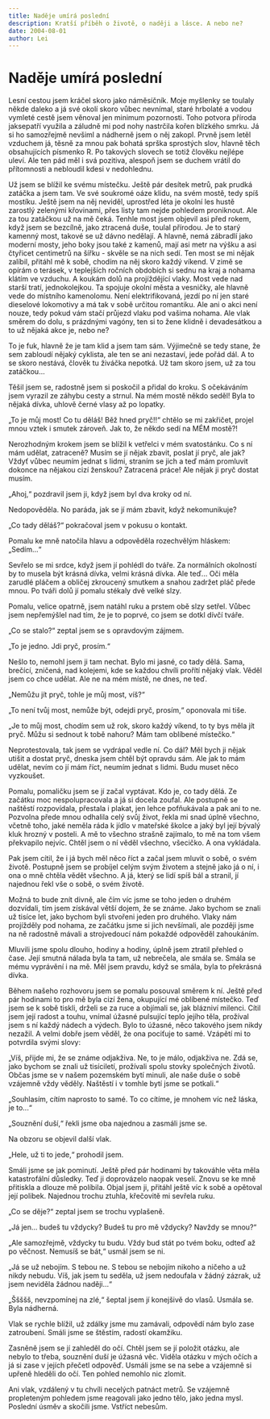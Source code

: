 ```yaml
---
title: Naděje umírá poslední
description: Kratší příběh o životě, o naději a lásce. A nebo ne?
date: 2004-08-01
author: Lei
---
```


# Naděje umírá poslední

Lesní cestou jsem kráčel skoro jako náměsíčník. Moje myšlenky se toulaly někde daleko a já své okolí skoro vůbec nevnímal, staré hrbolaté a vodou vymleté cestě jsem věnoval jen minimum pozornosti. Toho potvora příroda jaksepatří využila a záludně mi pod nohy nastrčila kořen blízkého smrku. Já si ho samozřejmě nevšiml a nádherně jsem o něj zakopl. Prvně jsem letěl vzduchem já, těsně za mnou pak bohatá sprška sprostých slov, hlavně těch obsahujících písmenko R. Po takových slovech se totiž člověku nejlépe uleví. Ale ten pád měl i svá pozitiva, alespoň jsem se duchem vrátil do přítomnosti a nebloudil kdesi v nedohlednu.

Už jsem se blížil ke svému místečku. Ještě pár desítek metrů, pak prudká zatáčka a jsem tam. Ve své soukromé oáze klidu, na svém mostě, tedy spíš mostíku. Ještě jsem na něj neviděl, uprostřed léta je okolní les hustě zarostlý zelenými křovinami, přes listy tam nejde pohledem proniknout. Ale za tou zatáčkou už na mě čeká. Tenhle most jsem objevil asi před rokem, když jsem se bezcílně, jako ztracená duše, toulal přírodou. Je to starý kamenný most, takové se už dávno nedělají. A hlavně, nemá zábradlí jako moderní mosty, jeho boky jsou také z kamenů, mají asi metr na výšku a asi čtyřicet centimetrů na šířku - skvěle se na nich sedí. Ten most se mi nějak zalíbil, přitáhl mě k sobě, chodím na něj skoro každý víkend. V zimě se opírám o terásek, v teplejších ročních obdobích si sednu na kraj a nohama klátím ve vzduchu. A koukám dolů na projíždějící vlaky. Most vede nad starší tratí, jednokolejkou. Ta spojuje okolní města a vesničky, ale hlavně vede do místního kamenolomu. Není elektrifikovaná, jezdí po ní jen staré dieselové lokomotivy a má tak v sobě určitou romantiku. Ale ani o akci není nouze, tedy pokud vám stačí průjezd vlaku pod vašima nohama. Ale vlak směrem do dolu, s prázdnými vagóny, ten si to žene klidně i devadesátkou a to už nějaká akce je, nebo ne?

To je fuk, hlavně že je tam klid a jsem tam sám. Výjimečně se tedy stane, že sem zabloudí nějaký cyklista, ale ten se ani nezastaví, jede pořád dál. A to se skoro nestává, člověk tu živáčka nepotká. Už tam skoro jsem, už za tou zatáčkou...

Těšil jsem se, radostně jsem si poskočil a přidal do kroku. S očekáváním jsem vyrazil ze záhybu cesty a strnul. Na mém mostě někdo seděl! Byla to nějaká dívka, uhlově černé vlasy až po lopatky.

„To je můj most! Co tu děláš! Běž hned pryč!!“ chtělo se mi zakřičet, projel mnou vztek i smutek zároveň. Jak to, že někdo sedí na MÉM mostě?!

Nerozhodným krokem jsem se blížil k vetřelci v mém svatostánku. Co s ní mám udělat, zatraceně? Musím se jí nějak zbavit, poslat jí pryč, ale jak? Vždyť vůbec neumím jednat s lidmi, straním se jich a teď mám promluvit dokonce na nějakou cizí ženskou? Zatracená práce! Ale nějak ji pryč dostat musím.

„Ahoj,“ pozdravil jsem ji, když jsem byl dva kroky od ní.

Nedopověděla. No paráda, jak se jí mám zbavit, když nekomunikuje?

„Co tady děláš?“ pokračoval jsem v pokusu o kontakt.

Pomalu ke mně natočila hlavu a odpověděla rozechvělým hláskem: „Sedím...“

Sevřelo se mi srdce, když jsem jí pohlédl do tváře. Za normálních okolností by to musela být krásná dívka, velmi krásná dívka. Ale teď... Oči měla zarudlé pláčem a obličej zkroucený smutkem a snahou zadržet pláč přede mnou. Po tváři dolů jí pomalu stékaly dvě velké slzy.

Pomalu, velice opatrně, jsem natáhl ruku a prstem obě slzy setřel. Vůbec jsem nepřemýšlel nad tím, že je to poprvé, co jsem se dotkl dívčí tváře.

„Co se stalo?“ zeptal jsem se s opravdovým zájmem.

„To je jedno. Jdi pryč, prosím.“

Nešlo to, nemohl jsem ji tam nechat. Bylo mi jasné, co tady dělá. Sama, brečící, zničená, nad kolejemi, kde se každou chvíli prořítí nějaký vlak. Věděl jsem co chce udělat. Ale ne na mém místě, ne dnes, ne teď.

„Nemůžu jít pryč, tohle je můj most, víš?“

„To není tvůj most, nemůže být, odejdi pryč, prosím,“ oponovala mi tiše.

„Je to můj most, chodím sem už rok, skoro každý víkend, to ty bys měla jít pryč. Můžu si sednout k tobě nahoru? Mám tam oblíbené místečko.“

Neprotestovala, tak jsem se vydrápal vedle ní. Co dál? Měl bych ji nějak utišit a dostat pryč, dneska jsem chtěl být opravdu sám. Ale jak to mám udělat, nevím co jí mám říct, neumím jednat s lidmi. Budu muset něco vyzkoušet.

Pomalu, pomaličku jsem se jí začal vyptávat. Kdo je, co tady dělá. Ze začátku moc nespolupracovala a já si docela zoufal. Ale postupně se naštěstí rozpovídala, přestala i plakat, jen lehce pofňukávala a pak ani to ne. Pozvolna přede mnou odhalila celý svůj život, řekla mi snad úplně všechno, včetně toho, jaké neměla ráda k jídlo v mateřské školce a jaký byl její bývalý kluk hrozný v posteli. A mě to všechno strašně zajímalo, to mě na tom všem překvapilo nejvíc. Chtěl jsem o ní věděl všechno, všecičko. A ona vykládala.

Pak jsem cítil, že i já bych měl něco říct a začal jsem mluvit o sobě, o svém životě. Postupně jsem se probíjel celým svým životem a stejně jako já o ní, i ona o mně chtěla vědět všechno. A já, který se lidí spíš bál a stranil, jí najednou řekl vše o sobě, o svém životě.

Možná to bude znít divně, ale čím víc jsme se toho jeden o druhém dozvídali, tím jsem získával větší dojem, že se známe. Jako bychom se znali už tisíce let, jako bychom byli stvořeni jeden pro druhého. Vlaky nám projížděly pod nohama, ze začátku jsme si jich nevšímali, ale později jsme na ně radostně mávali a strojvedoucí nám pokaždé odpověděl zahoukáním.

Mluvili jsme spolu dlouho, hodiny a hodiny, úplně jsem ztratil přehled o čase. Její smutná nálada byla ta tam, už nebrečela, ale smála se. Smála se mému vyprávění i na mě. Měl jsem pravdu, když se smála, byla to překrásná dívka.

Během našeho rozhovoru jsem se pomalu posouval směrem k ní. Ještě před pár hodinami to pro mě byla cizí žena, okupující mé oblíbené místečko. Teď jsem se k sobě tiskli, drželi se za ruce a objímali se, jak blázniví milenci. Cítil jsem její radost a touhu, vnímal úžasné pulsující teplo jejího těla, prožíval jsem s ní každý nádech a výdech. Bylo to úžasné, něco takového jsem nikdy nezažil. A velmi dobře jsem věděl, že ona pociťuje to samé. Vzápětí mi to potvrdila svými slovy:

„Víš, přijde mi, že se známe odjakživa. Ne, to je málo, odjakživa ne. Zdá se, jako bychom se znali už tisíciletí, prožívali spolu stovky společných životů. Občas jsme se v našem pozemském bytí minuli, ale naše duše o sobě vzájemně vždy věděly. Naštěstí i v tomhle bytí jsme se potkali.“

„Souhlasím, cítím naprosto to samé. To co cítíme, je mnohem víc než láska, je to...“

„Souznění duší,“ řekli jsme oba najednou a zasmáli jsme se.

Na obzoru se objevil další vlak.

„Hele, už ti to jede,“ prohodil jsem.

Smáli jsme se jak pominutí. Ještě před pár hodinami by takováhle věta měla katastrofální důsledky. Teď ji doprovázelo naopak veselí. Znovu se ke mně přitiskla a dlouze mě políbila. Objal jsem ji, přitáhl ještě víc k sobě a opětoval její polibek. Najednou trochu ztuhla, křečovitě mi sevřela ruku.

„Co se děje?“ zeptal jsem se trochu vyplašeně.

„Já jen... budeš tu vždycky? Budeš tu pro mě vždycky? Navždy se mnou?“

„Ale samozřejmě, vždycky tu budu. Vždy bud stát po tvém boku, odteď až po věčnost. Nemusíš se bát,“ usmál jsem se ni.

„Já se už nebojím. S tebou ne. S tebou se nebojím nikoho a ničeho a už nikdy nebudu. Víš, jak jsem tu seděla, už jsem nedoufala v žádný zázrak, už jsem neviděla žádnou naději...“

„Ššššš, nevzpomínej na zlé,“ šeptal jsem jí konejšivě do vlasů. Usmála se. Byla nádherná.

Vlak se rychle blížil, už zdálky jsme mu zamávali, odpovědí nám bylo zase zatroubení. Smáli jsme se štěstím, radostí okamžiku.

Zasněně jsem se jí zahleděl do očí. Chtěl jsem se jí položit otázku, ale nebylo to třeba, souznění duší je úžasná věc. Viděla otázku v mých očích a já si zase v jejích přečetl odpověď. Usmáli jsme se na sebe a vzájemně si upřeně hleděli do očí. Ten pohled nemohlo nic zlomit.

Ani vlak, vzdálený v tu chvíli necelých patnáct metrů. Se vzájemně propleteným pohledem jsme reagovali jako jedno tělo, jako jedna mysl. Poslední úsměv a skočili jsme. Vstříct nebesům.
